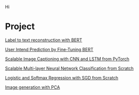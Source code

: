 #
Hi

# Project
[Label to text reconstruction with BERT]()

[User Intend Prediction by Fine-Tuning BERT]()

[Scalable Image Captioning with CNN and LSTM from PyTorch]()

[Scalable Multi-layer Neural Network Classification from Scratch]()

[Logistic and Softmax Regression with SGD from Scratch]()

[Image generation with PCA](https://colab.research.google.com/drive/1W9DHmLKzIDBptcfM3VXRMDVx6pvcnCEP?usp=sharing)


